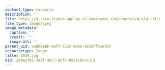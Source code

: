 ```yaml
---
content_type: resource
description: ''
file: https://ol-ocw-studio-app-qa.s3.amazonaws.com/courses/4-614-religious-architecture-and-islamic-cultures-fall-2002/2dae5f953e7f49c78cf009ab10ccc313_1049.jpg
file_type: image/jpeg
image_metadata:
  caption: ''
  credit: ''
  image-alt: ''
parent_uid: 68abeaab-4eff-532c-e858-18d3ffb567bd
resourcetype: Image
title: 1049.jpg
uid: 2dae5f95-3e7f-49c7-8cf0-09ab10ccc313
---
```

